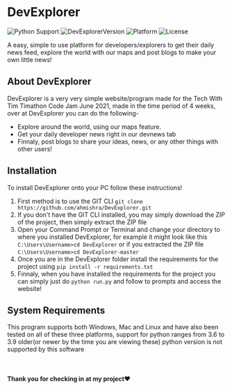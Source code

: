 # DevExplorer

![Python Support](https://img.shields.io/badge/Python-3.6--3.9-blue)
![DevExplorerVersion](https://img.shields.io/badge/DevExplorer-v2.0-brightgreen)
![Platform](https://img.shields.io/badge/Platform-Windows%2C%20Linux%2C%20Mac-red)
![License](https://img.shields.io/badge/license-MIT%20License-cyan)

A easy, simple to use platform for developers/explorers to get their daily news feed, explore the world with our maps and post blogs to make your own little news!


## About DevExplorer

DevExplorer is a very very simple website/program made for the Tech With Tim Timathon Code Jam June 2021, made in the time period of 4 weeks, over at DevExplorer you can do the following-
- Explore around the world, using our maps feature.
- Get your daily developer news right in our devnews tab
- Finnaly, post blogs to share your ideas, news, or any other things with other users!

## Installation
To install DevExplorer onto your PC follow these instructions!
1. First method is to use the GIT CLI `git clone https://github.com/ahmishra/DevExplorer.git`
2. If you don't have the GIT CLI installed, you may simply download the ZIP of the project, then simply extract the ZIP file
3. Open your Command Prompt or Terminal and change your directory to where you installed DevExplorer, for example it might look like this 
`C:\Users\Username>cd DevExplorer` or if you extracted the ZIP file `C:\Users\Username>cd DevExplorer-master`
4. Once you are in the DevExplorer folder install the requirements for the project using 
`pip install -r requirements.txt`
5. Finnaly, when you have installed the requirements for the project you can simply just do 
`python run.py` and follow to prompts and access the website!

## System Requirements
This program supports both Windows, Mac and Linux and have also been tested on all of these three platforms, support for python ranges from 3.6 to 3.9 older(or newer by the time you are viewing these) python version is not supported by this software

<br>

#### Thank you for checking in at my project❤
